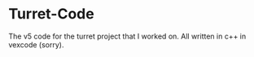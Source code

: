 # Turret-Code
The v5 code for the turret project that I worked on. All written in c++ in vexcode (sorry).

